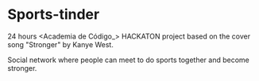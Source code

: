 # Sports-tinder

24 hours <Academia de Código_> HACKATON project based on the cover song "Stronger" by Kanye West. 

Social network where people can meet to do sports together and become stronger.
